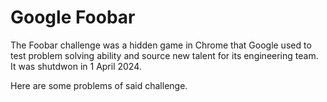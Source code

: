 # Google Foobar

The Foobar challenge was a hidden game in Chrome that Google used to test problem solving ability and source new talent for its engineering team. It was shutdwon in 1 April 2024.

Here are some problems of said challenge.
